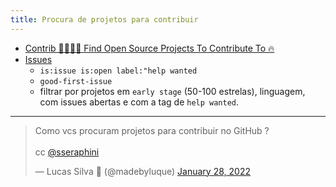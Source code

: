 ```yaml
---
title: Procura de projetos para contribuir
---
```


- [Contrib 👩‍💻👨‍💻 Find Open Source Projects To Contribute To 🔥](https://gauger.io/contrib/#/language/javascript)
- [Issues](https://github.com/issues?q=language%3Acsharp+is%3Aopen+is%3Aissue+label%3A%22good+first+issue%22+sort%3Acreated-desc)
  - `is:issue is:open label:"help wanted`
  - `good-first-issue`
  - filtrar por projetos em `early stage` (50-100 estrelas), linguagem, com issues abertas e com a tag de `help wanted`.

---

<blockquote class="twitter-tweet"><p lang="pt" dir="ltr">Como vcs procuram projetos para contribuir no GitHub ? <br><br>cc <a href="https://twitter.com/sseraphini?ref_src=twsrc%5Etfw">@sseraphini</a></p>&mdash; Lucas Silva 💙 (@madebyluque) <a href="https://twitter.com/madebyluque/status/1486869896663285765?ref_src=twsrc%5Etfw">January 28, 2022</a></blockquote> <script async src="https://platform.twitter.com/widgets.js" charset="utf-8"></script>
